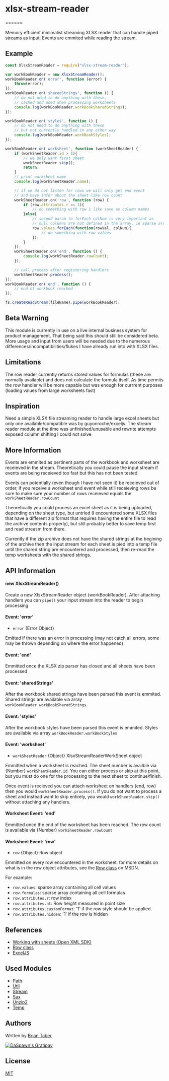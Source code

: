 # xlsx-stream-reader
======

Memory efficient minimalist streaming XLSX reader that can handle piped 
streams as input. Events are emmited while reading the stream.


Example
-------
```javascript
const XlsxStreamReader = require("xlsx-stream-reader");

var workBookReader = new XlsxStreamReader();
workBookReader.on('error', function (error) {
    throw(error);
});
workBookReader.on('sharedStrings', function () {
    // do not need to do anything with these, 
    // cached and used when processing worksheets
    console.log(workBookReader.workBookSharedStrings);
});

workBookReader.on('styles', function () {
    // do not need to do anything with these
    // but not currently handled in any other way
    console.log(workBookReader.workBookStyles);
});

workBookReader.on('worksheet', function (workSheetReader) {
    if (workSheetReader.id > 1){
        // we only want first sheet
        workSheetReader.skip();
        return; 
    }
    // print worksheet name
    console.log(workSheetReader.name);

    // if we do not listen for rows we will only get end event
    // and have infor about the sheet like row count
    workSheetReader.on('row', function (row) {
        if (row.attributes.r == 1){
            // do something with row 1 like save as column names
        }else{
            // second param to forEach colNum is very important as
            // null columns are not defined in the array, ie sparse array
            row.values.forEach(function(rowVal, colNum){
                // do something with row values
            });
        }
    });
    workSheetReader.on('end', function () {
        console.log(workSheetReader.rowCount);
    });

    // call process after registering handlers
    workSheetReader.process();
});
workBookReader.on('end', function () {
    // end of workbook reached
});

fs.createReadStream(fileName).pipe(workBookReader);

```


Beta Warning
-------
This module is currently in use on a live internal business system for product 
management. That being said this should still be considered beta. More usage 
and input from users will be needed due to the numerous differences/incompatibilities/flukes 
I have already run into with XLSX files.


Limitations
-------
The row reader currently returns stored values for formulas (these are normally available)
and does not calculate the formula itself. As time permits the row handler will be more capable 
but was enough for currrent purposes (loading values from large worksheets fast)
 


Inspiration
-----------
Need a simple XLSX file streaming reader to handle large excel sheets but only 
one available/compatible was by guyonroche/exceljs. The stream reader module at 
the time was unfinished/unusable and rewrite attempts exposed column shifting I 
could not solve


More Information
-----------
Events are emmited as pertinent parts of the workbook and worksheet are receieved 
in the stream. Theoretically you could pause the input stream if events are being 
receieved too fast but this has not been tested

Events can potentially (even though I have not seen it) be receieved out of order, 
if you receive a worksheet end event while still receieving rows be sure to make sure 
your number of rows receieved equals the `workSheetReader.rowCount` 

Theoretically you could process an excel sheet as it is being uploaded, depending 
on the sheet type, but untried (I encountered some XLSX files that have a different 
zip format that requires having the entire file to read the archive contents properly), 
but still probably better to save temp first and read streasm from there.

Currently if the zip archive does not have the shared strings at the begining of the 
archive then the input stream for each sheet is pied into a temp file until the shared 
string are encountered and processed, then re-read the temp worksheets with the shared 
strings. 


API Information
-----------
#### new XlsxStreamReader()

Create a new XlsxStreamReader object (workBookReader). After attaching handlers you 
can `pipe()` your input stream into the reader to begin processing

#### Event: 'error'

* `error` {Error Object}

Emitted if there was an error in processing (may not catch all errors, 
some may be thrown depending on where the error happened)

#### Event: 'end'

Emmitted once the XLSX zip parser has closed and all sheets have been processed

#### Event: 'sharedStrings'

After the workbook shared strings have been parsed this event is emmited. Shared strings 
are available via array `workBookReader.workBookSharedStrings`.

#### Event: 'styles'

After the workbook styles have been parsed this event is emmited. Styles are available 
via array `workBookReader.workBookStyles`

#### Event: 'worksheet'

* `workSheetReader` {Object} XlsxStreamReaderWorkSheet object

Emmitted when a worksheet is reached. The sheet number is availble via 
{Number} `workSheetReader.id`. You can either process or skip at this point, 
but you must do one for the processing to the next sheet to continue/finish.

Once event is recieved you can attach worksheet on handlers (end, row) then you 
would `workSheetReader.process()`. If you do not want to process a sheet and instead 
want to skip entirely, you would `workSheetReader.skip()` without attaching any handlers.

#### Worksheet Event: 'end'

Emmitted once the end of the worksheet has been reached. The row count is 
available via {Number} `workSheetReader.rowCount`

#### Worksheet Event: 'row'

* `row` {Object} Row object

Emmitted on every row encountered in the worksheet. for more details on what 
is in the row object attributes, see the [Row class][msdnRows] on MSDN.  

For example:
* `row.values`: sparse array containing all cell values
* `row.formulas`: sparse array containing all cell formulas
* `row.attributes.r`: row index
* `row.attributes.ht`: Row height measured in point size
* `row.attributes.customFormat`: '1' if the row style should be applied.
* `row.attributes.hidden`: '1' if the row is hidden


References
-----------
* [Working with sheets (Open XML SDK)][msdnSheets]
* [Row class][msdnRows]
* [ExcelJS][ExcelJS]


Used Modules
-----------
* [Path][modPath]
* [Util][modUtil]
* [Stream][modStream]
* [Sax][modSax]
* [Unzip2][modUnzip2]
* [Temp][modTemp]


Authors
-----------
Written by [Brian Taber](https://github.com/DaSpawn) 

[![DaSpawn's Gratipay][gratipay-image-daspawn]][gratipay-url-daspawn]


License
-----------
[MIT](LICENSE)



[gratipay-url-daspawn]: https://gratipay.com/~DaSpawn
[gratipay-image-daspawn]: https://img.shields.io/gratipay/team/daspawn.svg
[msdnRows]: https://msdn.microsoft.com/EN-US/library/office/documentformat.openxml.spreadsheet.row.aspx
[msdnSheets]: https://msdn.microsoft.com/EN-US/library/office/gg278309.aspx
[ExcelJS]: https://github.com/guyonroche/exceljs

[modPath]: https://nodejs.org/api/path.html
[modStream]: https://nodejs.org/api/stream.html
[modUtil]: https://nodejs.org/api/util.html
[modSax]: https://github.com/isaacs/sax-js
[modUnzip2]: https://github.com/glebdmitriew/node-unzip-2
[modTemp]: https://github.com/bruce/node-temp